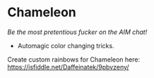 # Chameleon

_Be the most pretentious fucker on the AIM chat!_
* Automagic color changing tricks.

Create custom rainbows for Chameleon here: https://jsfiddle.net/Daffeinatek/9pbvzeny/
